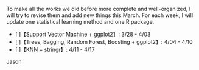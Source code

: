 To make all the works we did before more complete and well-organized, I will try to revise them and add new things this March.
For each week, I will update one statistical learning method and one R package.
* [ ]【Support Vector Machine + ggplot2】: 3/28 - 4/03
* [ ]【Trees, Bagging, Random Forest, Boosting + ggplot2】: 4/04 - 4/10
* [ ]【KNN + stringr】: 4/11 - 4/17

Jason
